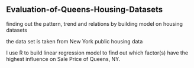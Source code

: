 ## Evaluation-of-Queens-Housing-Datasets
finding out the pattern, trend and relations by building model on housing datasets

the data set is taken from New York public housing data

I use R to build linear regression model to find out which factor(s) have the highest influence on Sale Price of Queens, NY.
